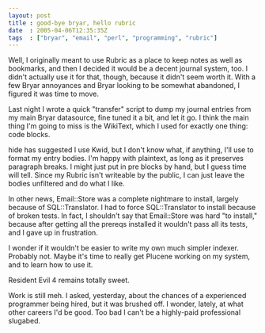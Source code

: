 ```yaml
---
layout: post
title : good-bye bryar, hello rubric
date  : 2005-04-06T12:35:35Z
tags  : ["bryar", "email", "perl", "programming", "rubric"]
---
```

Well, I originally meant to use Rubric as a place to keep notes as well as bookmarks, and then I decided it would be a decent journal system, too.  I didn't actually use it for that, though, because it didn't seem worth it.  With a few Bryar annoyances and Bryar looking to be somewhat abandoned, I figured it was time to move.

Last night I wrote a quick "transfer" script to dump my journal entries from my main Bryar datasource, fine tuned it a bit, and let it go.  I think the main thing I'm going to miss is the WikiText, which I used for exactly one thing: code blocks.

hide has suggested I use Kwid, but I don't know what, if anything, I'll use to format my entry bodies.  I'm happy with plaintext, as long as it preserves paragraph breaks.  I might just put in pre blocks by hand, but I guess time will tell.  Since my Rubric isn't writeable by the public, I can just leave the bodies unfiltered and do what I like.

In other news, Email::Store was a complete nightmare to install, largely because of SQL::Translator.  I had to force SQL::Translator to install because of broken tests.  In fact, I shouldn't say that Email::Store was hard "to install," because after getting all the prereqs installed it wouldn't pass all its tests, and I gave up in frustration.

I wonder if it wouldn't be easier to write my own much simpler indexer.  Probably not.  Maybe it's time to really get Plucene working on my system, and to learn how to use it.

Resident Evil 4 remains totally sweet.

Work is still meh.  I asked, yesterday, about the chances of a experienced programmer being hired, but it was brushed off.  I wonder, lately, at what other careers I'd be good.  Too bad I can't be a highly-paid professional slugabed.
